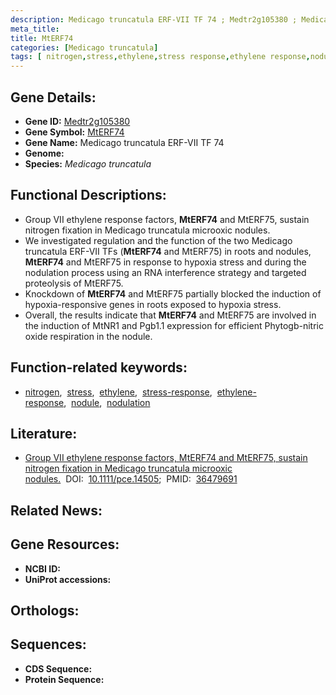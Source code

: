 ```yaml
---
description: Medicago truncatula ERF-VII TF 74 ; Medtr2g105380 ; Medicago truncatula
meta_title:
title: MtERF74
categories: [Medicago truncatula]
tags: [ nitrogen,stress,ethylene,stress response,ethylene response,nodule,nodulation ]
---
```


## Gene Details:
- **Gene ID:** [Medtr2g105380]()
- **Gene Symbol:** <u>MtERF74</u>
- **Gene Name:** Medicago truncatula ERF-VII TF 74
- **Genome:** []()
- **Species:** *Medicago truncatula*

## Functional Descriptions:
   - Group VII ethylene response factors, **MtERF74** and MtERF75, sustain nitrogen fixation in Medicago truncatula microoxic nodules.
   - We investigated regulation and the function of the two Medicago truncatula ERF-VII TFs (**MtERF74** and MtERF75) in roots and nodules, **MtERF74** and MtERF75 in response to hypoxia stress and during the nodulation process using an RNA interference strategy and targeted proteolysis of MtERF75.
   - Knockdown of **MtERF74** and MtERF75 partially blocked the induction of hypoxia-responsive genes in roots exposed to hypoxia stress.
   - Overall, the results indicate that **MtERF74** and MtERF75 are involved in the induction of MtNR1 and Pgb1.1 expression for efficient Phytogb-nitric oxide respiration in the nodule.

## Function-related keywords:
   - [nitrogen](/tags/nitrogen/),&nbsp;&nbsp;[stress](/tags/stress/),&nbsp;&nbsp;[ethylene](/tags/ethylene/),&nbsp;&nbsp;[stress-response](/tags/stress-response/),&nbsp;&nbsp;[ethylene-response](/tags/ethylene-response/),&nbsp;&nbsp;[nodule](/tags/nodule/),&nbsp;&nbsp;[nodulation](/tags/nodulation/)

## Literature:
   - [Group VII ethylene response factors, MtERF74 and MtERF75, sustain nitrogen fixation in Medicago truncatula microoxic nodules.](https://doi.org/10.1111/pce.14505)&nbsp;&nbsp;DOI:&nbsp;&nbsp;[10.1111/pce.14505](https://doi.org/10.1111/pce.14505);&nbsp;&nbsp;PMID:&nbsp;&nbsp;[36479691](https://pubmed.ncbi.nlm.nih.gov/36479691/)

## Related News:

## Gene Resources:
- **NCBI ID:**  [](https://www.ncbi.nlm.nih.gov/gene/?term=)
- **UniProt accessions:**  [](https://www.uniprot.org/uniprotkb//entry)

## Orthologs:

## Sequences:
- **CDS Sequence:**
- **Protein Sequence:**
